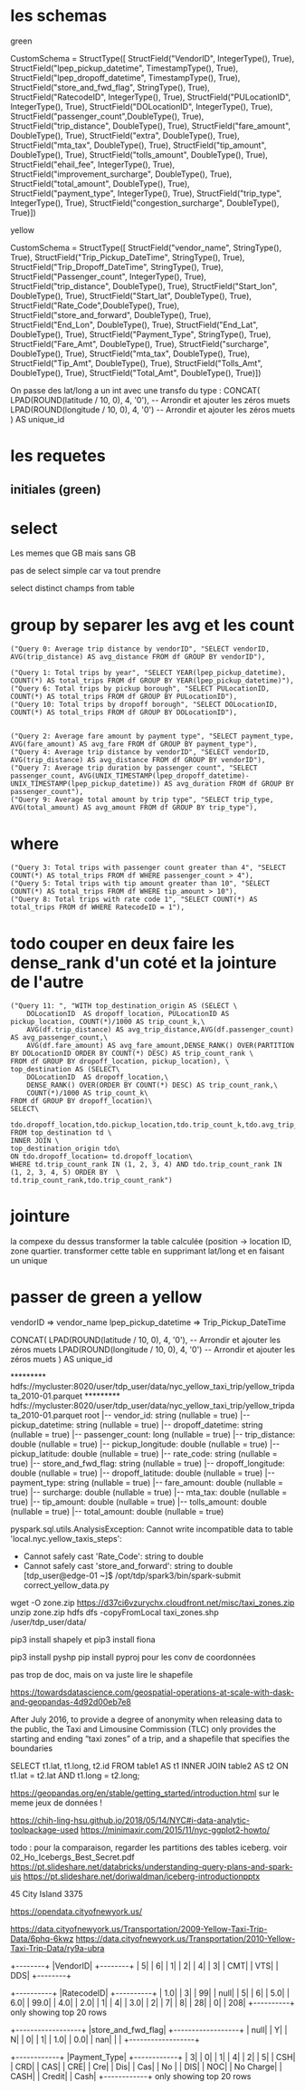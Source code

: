   # les schemas
  
  green
  
  CustomSchema = StructType([
    StructField("VendorID", IntegerType(), True),
    StructField("lpep_pickup_datetime", TimestampType(), True),
    StructField("lpep_dropoff_datetime", TimestampType(), True),
    StructField("store_and_fwd_flag", StringType(), True),
    StructField("RatecodeID", IntegerType(), True),
    StructField("PULocationID", IntegerType(), True),
    StructField("DOLocationID", IntegerType(), True),
    StructField("passenger_count",DoubleType(), True),
    StructField("trip_distance", DoubleType(), True),
    StructField("fare_amount", DoubleType(), True),
    StructField("extra", DoubleType(), True),
    StructField("mta_tax", DoubleType(), True),
    StructField("tip_amount", DoubleType(), True),
    StructField("tolls_amount", DoubleType(), True),
    StructField("ehail_fee", IntegerType(), True),
    StructField("improvement_surcharge", DoubleType(), True),
    StructField("total_amount", DoubleType(), True),
    StructField("payment_type", IntegerType(), True),
    StructField("trip_type", IntegerType(), True),
    StructField("congestion_surcharge", DoubleType(), True)])


yellow 

CustomSchema = StructType([
    StructField("vendor_name", StringType(), True),
    StructField("Trip_Pickup_DateTime", StringType(), True),
    StructField("Trip_Dropoff_DateTime", StringType(), True),
    StructField("Passenger_count", IntegerType(), True),
    StructField("trip_distance", DoubleType(), True),
    StructField("Start_lon", DoubleType(), True),
    StructField("Start_lat", DoubleType(), True),
    StructField("Rate_Code",DoubleType(), True),
    StructField("store_and_forward", DoubleType(), True),
    StructField("End_Lon", DoubleType(), True),
    StructField("End_Lat", DoubleType(), True),
    StructField("Payment_Type", StringType(), True),
    StructField("Fare_Amt", DoubleType(), True),
    StructField("surcharge", DoubleType(), True),
    StructField("mta_tax", DoubleType(), True),
    StructField("Tip_Amt", DoubleType(), True),
    StructField("Tolls_Amt", DoubleType(), True),
    StructField("Total_Amt", DoubleType(), True)])


On passe des lat/long a un int avec une transfo du type :
    CONCAT(
        LPAD(ROUND(latitude / 10, 0), 4, '0'), -- Arrondir et ajouter les zéros muets
        LPAD(ROUND(longitude / 10, 0), 4, '0') -- Arrondir et ajouter les zéros muets
    ) AS unique_id

# les requetes
  
## initiales (green) 

# select  
   Les memes que GB mais sans GB

   pas de select simple car va tout prendre
   
   select distinct champs from table

    
# group by separer les avg et les count
    ("Query 0: Average trip distance by vendorID", "SELECT vendorID, AVG(trip_distance) AS avg_distance FROM df GROUP BY vendorID"),    
   
    ("Query 1: Total trips by year", "SELECT YEAR(lpep_pickup_datetime), COUNT(*) AS total_trips FROM df GROUP BY YEAR(lpep_pickup_datetime)"),
    ("Query 6: Total trips by pickup borough", "SELECT PULocationID, COUNT(*) AS total_trips FROM df GROUP BY PULocationID"),
    ("Query 10: Total trips by dropoff borough", "SELECT DOLocationID, COUNT(*) AS total_trips FROM df GROUP BY DOLocationID"),
    
    
    ("Query 2: Average fare amount by payment type", "SELECT payment_type, AVG(fare_amount) AS avg_fare FROM df GROUP BY payment_type"),
    ("Query 4: Average trip distance by vendorID", "SELECT vendorID, AVG(trip_distance) AS avg_distance FROM df GROUP BY vendorID"),
    ("Query 7: Average trip duration by passenger count", "SELECT passenger_count, AVG(UNIX_TIMESTAMP(lpep_dropoff_datetime)-UNIX_TIMESTAMP(lpep_pickup_datetime)) AS avg_duration FROM df GROUP BY passenger_count"),    
    ("Query 9: Average total amount by trip type", "SELECT trip_type, AVG(total_amount) AS avg_amount FROM df GROUP BY trip_type"),
        
# where
    ("Query 3: Total trips with passenger count greater than 4", "SELECT COUNT(*) AS total_trips FROM df WHERE passenger_count > 4"),
    ("Query 5: Total trips with tip amount greater than 10", "SELECT COUNT(*) AS total_trips FROM df WHERE tip_amount > 10"),
    ("Query 8: Total trips with rate code 1", "SELECT COUNT(*) AS total_trips FROM df WHERE RatecodeID = 1"),

# todo couper en deux faire les dense_rank d'un coté et la jointure de l'autre
    ("Query 11: ", "WITH top_destination_origin AS (SELECT \
        DOLocationID  AS dropoff_location, PULocationID AS pickup_location, COUNT(*)/1000 AS trip_count_k,\
        AVG(df.trip_distance) AS avg_trip_distance,AVG(df.passenger_count) AS avg_passenger_count,\
        AVG(df.fare_amount) AS avg_fare_amount,DENSE_RANK() OVER(PARTITION BY DOLocationID ORDER BY COUNT(*) DESC) AS trip_count_rank \
    FROM df GROUP BY dropoff_location, pickup_location), \
    top_destination AS (SELECT\
        DOLocationID  AS dropoff_location,\
        DENSE_RANK() OVER(ORDER BY COUNT(*) DESC) AS trip_count_rank,\
        COUNT(*)/1000 AS trip_count_k\
    FROM df GROUP BY dropoff_location)\
    SELECT\
      tdo.dropoff_location,tdo.pickup_location,tdo.trip_count_k,tdo.avg_trip_distance,tdo.avg_passenger_count,tdo.avg_fare_amount\
    FROM top_destination td \
    INNER JOIN \
    top_destination_origin tdo\
    ON tdo.dropoff_location= td.dropoff_location\
    WHERE td.trip_count_rank IN (1, 2, 3, 4) AND tdo.trip_count_rank IN (1, 2, 3, 4, 5) ORDER BY  \
    td.trip_count_rank,tdo.trip_count_rank")



# jointure
  la compexe du dessus
  transformer la table calculée (position -> location ID, zone quartier.
  transformer cette table en supprimant lat/long et en faisant un unique

  
# passer de green a yellow 

  vendorID => vendor_name
  lpep_pickup_datetime => Trip_Pickup_DateTime
  
  CONCAT(
        LPAD(ROUND(latitude / 10, 0), 4, '0'), -- Arrondir et ajouter les zéros muets
        LPAD(ROUND(longitude / 10, 0), 4, '0') -- Arrondir et ajouter les zéros muets
    ) AS unique_id
    
    
*********  hdfs://mycluster:8020/user/tdp_user/data/nyc_yellow_taxi_trip/yellow_tripdata_2010-01.parquet
*********  hdfs://mycluster:8020/user/tdp_user/data/nyc_yellow_taxi_trip/yellow_tripdata_2010-01.parquet
root
 |-- vendor_id: string (nullable = true)
 |-- pickup_datetime: string (nullable = true)
 |-- dropoff_datetime: string (nullable = true)
 |-- passenger_count: long (nullable = true)
 |-- trip_distance: double (nullable = true)
 |-- pickup_longitude: double (nullable = true)
 |-- pickup_latitude: double (nullable = true)
 |-- rate_code: string (nullable = true)
 |-- store_and_fwd_flag: string (nullable = true)
 |-- dropoff_longitude: double (nullable = true)
 |-- dropoff_latitude: double (nullable = true)
 |-- payment_type: string (nullable = true)
 |-- fare_amount: double (nullable = true)
 |-- surcharge: double (nullable = true)
 |-- mta_tax: double (nullable = true)
 |-- tip_amount: double (nullable = true)
 |-- tolls_amount: double (nullable = true)
 |-- total_amount: double (nullable = true)

pyspark.sql.utils.AnalysisException: Cannot write incompatible data to table 'local.nyc.yellow_taxis_steps':
- Cannot safely cast 'Rate_Code': string to double
- Cannot safely cast 'store_and_forward': string to double
[tdp_user@edge-01 ~]$ /opt/tdp/spark3/bin/spark-submit correct_yellow_data.py 


wget -O zone.zip https://d37ci6vzurychx.cloudfront.net/misc/taxi_zones.zip
unzip zone.zip
hdfs dfs -copyFromLocal taxi_zones.shp /user/tdp_user/data/

pip3 install shapely
et pip3 install fiona

pip3 install pyshp
pip install pyproj pour les conv de coordonnées

pas trop de doc, mais on va juste lire le shapefile

https://towardsdatascience.com/geospatial-operations-at-scale-with-dask-and-geopandas-4d92d00eb7e8

After July 2016, to provide a degree of anonymity when releasing data to the public, the Taxi and Limousine Commission (TLC) only provides the starting and ending “taxi zones” of a trip, and a shapefile that specifies the boundaries

SELECT t1.lat, t1.long, t2.id
FROM table1 AS t1
INNER JOIN table2 AS t2
ON t1.lat = t2.lat AND t1.long = t2.long;


https://geopandas.org/en/stable/getting_started/introduction.html
sur le meme jeux de données !



https://chih-ling-hsu.github.io/2018/05/14/NYC#i-data-analytic-toolpackage-used
https://minimaxir.com/2015/11/nyc-ggplot2-howto/


todo : pour la comparaison, regarder les partitions des tables iceberg. voir 02_Ho_Icebergs_Best_Secret.pdf
https://pt.slideshare.net/databricks/understanding-query-plans-and-spark-uis
https://pt.slideshare.net/doriwaldman/iceberg-introductionpptx

 45 City Island 3375
 
 https://opendata.cityofnewyork.us/
 
 https://data.cityofnewyork.us/Transportation/2009-Yellow-Taxi-Trip-Data/6phq-6kwz
 https://data.cityofnewyork.us/Transportation/2010-Yellow-Taxi-Trip-Data/ry9a-ubra
 
 
 
 +--------+
|VendorID|
+--------+
|       5|
|       6|
|       1|
|       2|
|       4|
|       3|
|     CMT|
|     VTS|
|     DDS|
+--------+

+----------+
|RatecodeID|
+----------+
|       1.0|
|         3|
|        99|
|      null|
|         5|
|         6|
|       5.0|
|       6.0|
|      99.0|
|       4.0|
|       2.0|
|         1|
|         4|
|       3.0|
|         2|
|         7|
|         8|
|        28|
|         0|
|       208|
+----------+
only showing top 20 rows

+------------------+
|store_and_fwd_flag|
+------------------+
|              null|
|                 Y|
|                 N|
|                 0|
|                 1|
|               1.0|
|               0.0|
|               nan|
|                  |
+------------------+

+------------+
|Payment_Type|
+------------+
|           3|
|           0|
|           1|
|           4|
|           2|
|           5|
|         CSH|
|         CRD|
|         CAS|
|         CRE|
|         Cre|
|         Dis|
|         Cas|
|         No |
|         DIS|
|         NOC|
|   No Charge|
|        CASH|
|      Credit|
|        Cash|
+------------+
only showing top 20 rows

 
